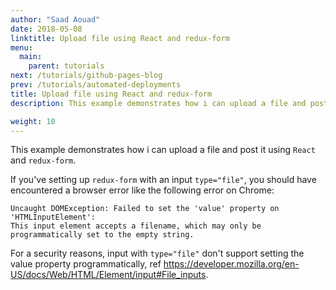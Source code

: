 ```yaml
---
author: "Saad Aouad"
date: 2018-05-08
linktitle: Upload file using React and redux-form
menu:
  main:
    parent: tutorials
next: /tutorials/github-pages-blog
prev: /tutorials/automated-deployments
title: Upload file using React and redux-form
description: This example demonstrates how i can upload a file and post it using React and redux-form

weight: 10
---
```


This example demonstrates how i can upload a file and post it using `React` and `redux-form`.

If you've setting up `redux-form` with an input `type="file"`, you should have encountered a browser error like the following error on Chrome:

```
Uncaught DOMException: Failed to set the 'value' property on 'HTMLInputElement': 
This input element accepts a filename, which may only be programmatically set to the empty string.
```
For a security reasons, input with `type="file"` don't support setting the value property programmatically, ref https://developer.mozilla.org/en-US/docs/Web/HTML/Element/input#File_inputs.

